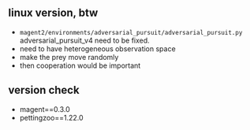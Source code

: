 ## linux version, btw

- `magent2/environments/adversarial_pursuit/adversarial_pursuit.py` adversarial_pursuit_v4 need to be fixed.
- need to have heterogeneous observation space
- make the prey move randomly
- then cooperation would be important


## version check

- magent==0.3.0
- pettingzoo==1.22.0